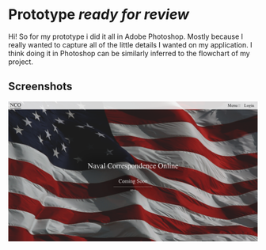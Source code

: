 
# Prototype *ready for review*

Hi! So for my prototype i did it all in Adobe Photoshop. Mostly because I really wanted to capture all of the little details I wanted on my application. I think doing it in Photoshop can be similarly inferred to the flowchart of my project.


## Screenshots
![HomePage](https://github.com/ChrisRuaboro/NavalCorrespondenceOnline/blob/master/Prototype/Screenshots/01Home.png)

